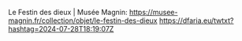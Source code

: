 Le Festin des dieux | Musée Magnin: https://musee-magnin.fr/collection/objet/le-festin-des-dieux https://dfaria.eu/twtxt?hashtag=2024-07-28T18:19:07Z